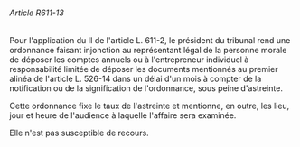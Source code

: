 ###### Article R611-13

Pour l'application du II de l'article L. 611-2, le président du tribunal rend une ordonnance faisant injonction au représentant légal de la personne morale de déposer les comptes annuels ou à l'entrepreneur individuel à responsabilité limitée de déposer les documents mentionnés au premier alinéa de l'article L. 526-14 dans un délai d'un mois à compter de la notification ou de la signification de l'ordonnance, sous peine d'astreinte.

Cette ordonnance fixe le taux de l'astreinte et mentionne, en outre, les lieu, jour et heure de l'audience à laquelle l'affaire sera examinée.

Elle n'est pas susceptible de recours.

